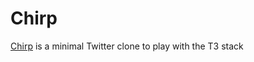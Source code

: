# Chirp

[Chirp](https://vercel.com/aerdos/chirp) is a minimal Twitter clone to play with the T3 stack
